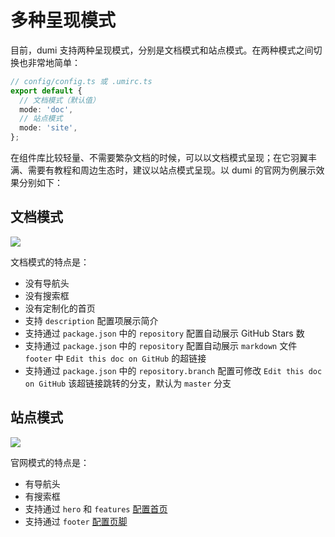 # 多种呈现模式

目前，dumi 支持两种呈现模式，分别是文档模式和站点模式。在两种模式之间切换也非常地简单：

```ts
// config/config.ts 或 .umirc.ts
export default {
  // 文档模式（默认值）
  mode: 'doc',
  // 站点模式
  mode: 'site',
};
```

在组件库比较轻量、不需要繁杂文档的时候，可以以文档模式呈现；在它羽翼丰满、需要有教程和周边生态时，建议以站点模式呈现。以 dumi 的官网为例展示效果分别如下：

## 文档模式

![](https://gw.alipayobjects.com/zos/bmw-prod/86ddc125-75e0-49e0-920b-f9497e806cf1/k7iyfr0t_w2600_h1754.png)

文档模式的特点是：

- 没有导航头
- 没有搜索框
- 没有定制化的首页
- 支持 `description` 配置项展示简介
- 支持通过 `package.json` 中的 `repository` 配置自动展示 GitHub Stars 数
- 支持通过 `package.json` 中的 `repository` 配置自动展示 `markdown` 文件 `footer` 中 `Edit this doc on GitHub` 的超链接
- 支持通过 `package.json` 中的 `repository.branch` 配置可修改 `Edit this doc on GitHub` 该超链接跳转的分支，默认为 `master` 分支

## 站点模式

![](https://gw.alipayobjects.com/zos/bmw-prod/7ce6770d-df19-48fa-853e-64cbbf41b762/k7iyfarw_w2600_h1754.png)

官网模式的特点是：

- 有导航头
- 有搜索框
- 支持通过 `hero` 和 `features` [配置首页](/zh-CN/config/frontmatter#hero)
- 支持通过 `footer` [配置页脚](/zh-CN/config/frontmatter#footer)
